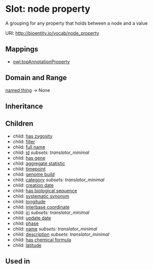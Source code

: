 # Slot: node property


A grouping for any property that holds between a node and a value

URI: http://bioentity.io/vocab/node_property
## Mappings

 * [owl:topAnnotationProperty](http://purl.obolibrary.org/obo/owl_topAnnotationProperty)
## Domain and Range

[named thing](NamedThing.md) -> None
## Inheritance

## Children

 *  child: [has zygosity](has_zygosity.md)
 *  child: [filler](filler.md)
 *  child: [full name](full_name.md)
 *  child: [id](id.md) *subsets: translator_minimal*
 *  child: [has gene](has_gene.md)
 *  child: [aggregate statistic](aggregate_statistic.md)
 *  child: [timepoint](timepoint.md)
 *  child: [genome build](genome_build.md)
 *  child: [category](category.md) *subsets: translator_minimal*
 *  child: [creation date](creation_date.md)
 *  child: [has biological sequence](has_biological_sequence.md)
 *  child: [systematic synonym](systematic_synonym.md)
 *  child: [longitude](longitude.md)
 *  child: [interbase coordinate](interbase_coordinate.md)
 *  child: [iri](iri.md) *subsets: translator_minimal*
 *  child: [update date](update_date.md)
 *  child: [phase](phase.md)
 *  child: [name](name.md) *subsets: translator_minimal*
 *  child: [description](description.md) *subsets: translator_minimal*
 *  child: [has chemical formula](has_chemical_formula.md)
 *  child: [latitude](latitude.md)
## Used in

